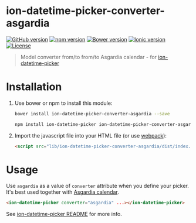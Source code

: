 # ion-datetime-picker-converter-asgardia

[![GitHub version](https://img.shields.io/github/release/katemihalikova/ion-datetime-picker-converter-asgardia.svg?style=flat-square)](https://github.com/katemihalikova/ion-datetime-picker-converter-asgardia)
[![npm version](https://img.shields.io/npm/v/ion-datetime-picker-converter-asgardia.svg?style=flat-square)](https://npm.im/ion-datetime-picker-converter-asgardia)
[![Bower version](https://img.shields.io/bower/v/ion-datetime-picker-converter-asgardia.svg?style=flat-square)](https://libraries.io/bower/ion-datetime-picker-converter-asgardia)
[![Ionic version](https://img.shields.io/badge/ionic-v1.3-6ea2fb.svg?style=flat-square)](http://ionicframework.com/docs/v1/)
[![License](https://img.shields.io/npm/l/ion-datetime-picker-converter-asgardia.svg?style=flat-square)](https://github.com/katemihalikova/ion-datetime-picker-converter-asgardia/blob/develop/LICENSE)

> Model converter from/to from/to Asgardia calendar - for [ion-datetime-picker](https://github.com/katemihalikova/ion-datetime-picker)

# Installation

1. Use bower or npm to install this module:

    ```bash
    bower install ion-datetime-picker-converter-asgardia --save
    ```

    ```bash
    npm install ion-datetime-picker ion-datetime-picker-converter-asgardia --save
    ```

2. Import the javascript file into your HTML file (or use [webpack](https://webpack.js.org/)):

    ```html
    <script src="lib/ion-datetime-picker-converter-asgardia/dist/index.js"></script>
    ```

# Usage

Use `asgardia` as a value of `converter` attribute when you define your picker. It's best used together with [Asgardia calendar](https://github.com/katemihalikova/ion-datetime-picker-calendar-asgardia).

```html
<ion-datetime-picker converter="asgardia" ...></ion-datetime-picker>
```

See [ion-datetime-picker README](https://github.com/katemihalikova/ion-datetime-picker/blob/develop/README.md) for more info.
